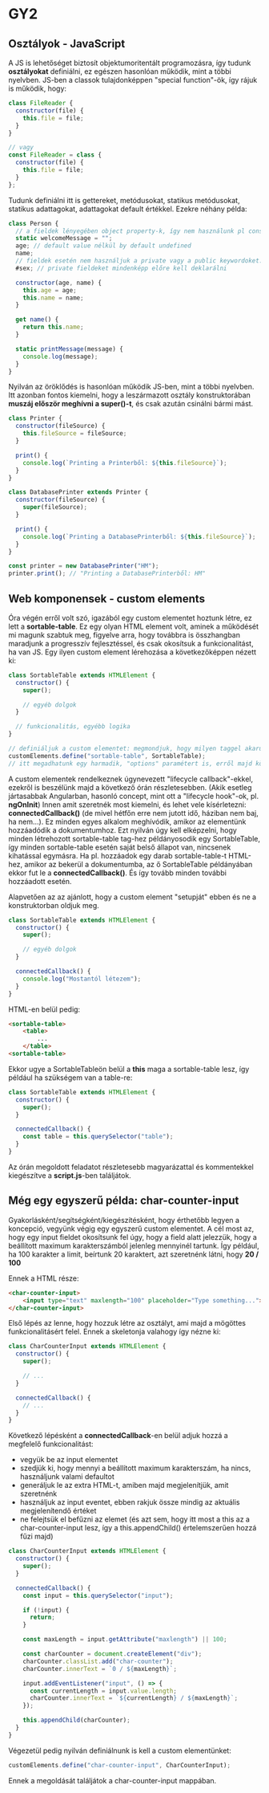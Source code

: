 # GY2

## Osztályok - JavaScript

A JS is lehetőséget biztosít objektumoritentált programozásra, így tudunk **osztályokat** definiálni, ez egészen hasonlóan működik, mint a többi nyelvben. JS-ben a classok tulajdonképpen "special function"-ök, így rájuk is működik, hogy:

```js
class FileReader {
  constructor(file) {
    this.file = file;
  }
}

// vagy
const FileReader = class {
  constructor(file) {
    this.file = file;
  }
};
```

Tudunk definiálni itt is gettereket, metódusokat, statikus metódusokat, statikus adattagokat, adattagokat default értékkel. Ezekre néhány példa:

```js
class Person {
  // a fieldek lényegében object property-k, így nem használunk pl const meg hasonló keywordoket velük
  static welcomeMessage = "";
  age; // default value nélkül by default undefined
  name;
  // fieldek esetén nem használjuk a private vagy a public keywordoket. Private field:
  #sex; // private fieldeket mindenképp előre kell deklarálni

  constructor(age, name) {
    this.age = age;
    this.name = name;
  }

  get name() {
    return this.name;
  }

  static printMessage(message) {
    console.log(message);
  }
}
```

Nyilván az öröklődés is hasonlóan működik JS-ben, mint a többi nyelvben. Itt azonban fontos kiemelni, hogy a leszármazott osztály konstruktorában **muszáj először meghívni a super()-t**, és csak azután csinálni bármi mást.

```js
class Printer {
  constructor(fileSource) {
    this.fileSource = fileSource;
  }

  print() {
    console.log(`Printing a Printerből: ${this.fileSource}`);
  }
}

class DatabasePrinter extends Printer {
  constructor(fileSource) {
    super(fileSource);
  }

  print() {
    console.log(`Printing a DatabasePrinterből: ${this.fileSource}`);
  }
}

const printer = new DatabasePrinter("HM");
printer.print(); // "Printing a DatabasePrinterből: HM"
```

## Web komponensek - custom elements

Óra végén erről volt szó, igazából egy custom elementet hoztunk létre, ez lett a **sortable-table**. Ez egy olyan HTML element volt, aminek a működését mi magunk szabtuk meg, figyelve arra, hogy továbbra is összhangban maradjunk a progresszív fejlesztéssel, és csak okosítsuk a funkcionalitást, ha van JS. Egy ilyen custom element lérehozása a következőképpen nézett ki:

```js
class SortableTable extends HTMLElement {
  constructor() {
    super();

    // egyéb dolgok
  }

  // funkcionalitás, egyébb logika
}

// definiáljuk a custom elementet: megmondjuk, hogy milyen taggel akarunk rá referálni, illetve, hogy melyik class biztosítja számára a funkcionalitást:
customElements.define("sortable-table", SortableTable);
// itt megadhatunk egy harmadik, "options" paramétert is, erről majd következő gyakorlaton
```

A custom elementek rendelkeznek úgynevezett "lifecycle callback"-ekkel, ezekről is beszélünk majd a következő órán részletesebben. (Akik esetleg jártasabbak Angularban, hasonló concept, mint ott a "lifecycle hook"-ok, pl. **ngOnInit**)
Innen amit szeretnék most kiemelni, és lehet vele kísérletezni: **connectedCallback()** (de mivel hétfőn erre nem jutott idő, háziban nem baj, ha nem...). Ez minden egyes alkalom meghívódik, amikor az elementünk hozzáadódik a dokumentumhoz. Ezt nyilván úgy kell elképzelni, hogy minden létrehozott sortable-table tag-hez példányosodik egy SortableTable, így minden sortable-table esetén saját belső állapot van, nincsenek kihatással egymásra. Ha pl. hozzáadok egy darab sortable-table-t HTML-hez, amikor az bekerül a dokumentumba, az ő SortableTable példányában ekkor fut le a **connectedCallback()**. És így tovább minden további hozzáadott esetén.

Alapvetően az az ajánlott, hogy a custom element "setupját" ebben és ne a konstruktorban oldjuk meg.

```js
class SortableTable extends HTMLElement {
  constructor() {
    super();

    // egyéb dolgok
  }

  connectedCallback() {
    console.log("Mostantól létezem");
  }
}
```

HTML-en belül pedig:

```HTML
<sortable-table>
    <table>
        ...
    </table>
<sortable-table>
```

Ekkor ugye a SortableTableön belül a **this** maga a sortable-table lesz, így például ha szükségem van a table-re:

```js
class SortableTable extends HTMLElement {
  constructor() {
    super();
  }

  connectedCallback() {
    const table = this.querySelector("table");
  }
}
```

Az órán megoldott feladatot részletesebb magyarázattal és kommentekkel kiegészítve a **script.js**-ben találjátok.

## Még egy egyszerű példa: char-counter-input

Gyakorlásként/segítségként/kiegészítésként, hogy érthetőbb legyen a koncepció, vegyünk végig egy egyszerű custom elementet. A cél most az, hogy egy input fieldet okosítsunk fel úgy, hogy a field alatt jelezzük, hogy a beállított maximum karakterszámból jelenleg mennyinél tartunk. Így például, ha 100 karakter a limit, beírtunk 20 karaktert, azt szeretnénk látni, hogy **20 / 100**

Ennek a HTML része:

```HTML
<char-counter-input>
    <input type="text" maxlength="100" placeholder="Type something...">
</char-counter-input>
```

Első lépés az lenne, hogy hozzuk létre az osztályt, ami majd a mögöttes funkcionalitásért felel. Ennek a skeletonja valahogy így nézne ki:

```js
class CharCounterInput extends HTMLElement {
  constructor() {
    super();

    // ...
  }

  connectedCallback() {
    // ...
  }
}
```

Következő lépésként a **connectedCallback**-en belül adjuk hozzá a megfelelő funkcionalitást:

- vegyük be az input elementet
- szedjük ki, hogy mennyi a beállított maximum karakterszám, ha nincs, használjunk valami defaultot
- generáljuk le az extra HTML-t, amiben majd megjelenítjük, amit szeretnénk
- használjuk az input eventet, ebben rakjuk össze mindig az aktuális megjelenítendő értéket
- ne felejtsük el befűzni az elemet (és azt sem, hogy itt most a this az a char-counter-input lesz, így a this.appendChild() értelemszerűen hozzá fűzi majd)

```js
class CharCounterInput extends HTMLElement {
  constructor() {
    super();
  }

  connectedCallback() {
    const input = this.querySelector("input");

    if (!input) {
      return;
    }

    const maxLength = input.getAttribute("maxlength") || 100;

    const charCounter = document.createElement("div");
    charCounter.classList.add("char-counter");
    charCounter.innerText = `0 / ${maxLength}`;

    input.addEventListener("input", () => {
      const currentLength = input.value.length;
      charCounter.innerText = `${currentLength} / ${maxLength}`;
    });

    this.appendChild(charCounter);
  }
}
```

Végezetül pedig nyilván definiálnunk is kell a custom elementünket:

```js
customElements.define("char-counter-input", CharCounterInput);
```

Ennek a megoldását találjátok a char-counter-input mappában.
